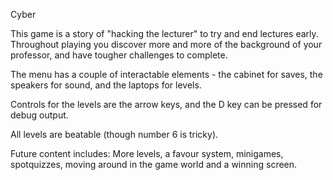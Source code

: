 Cyber

This game is a story of "hacking the lecturer" to try and end lectures early.
Throughout playing you discover more and more of the background of your professor, and have tougher challenges to complete.

The menu has a couple of interactable elements - the cabinet for saves, the speakers for sound, and the laptops for levels.

Controls for the levels are the arrow keys, and the D key can be pressed for debug output.

All levels are beatable (though number 6 is tricky).

Future content includes: More levels, a favour system, minigames, spotquizzes, moving around in the game world and a winning screen.